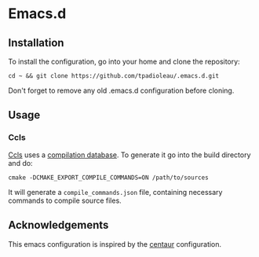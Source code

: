 # Emacs.d

## Installation

To install the configuration, go into your home and clone the repository:
```shell
cd ~ && git clone https://github.com/tpadioleau/.emacs.d.git
```
Don't forget to remove any old .emacs.d configuration before cloning.

## Usage

### Ccls

[Ccls](https://github.com/MaskRay/ccls) uses a [compilation database](https://clang.llvm.org/docs/JSONCompilationDatabase.html). To generate it go into the build directory and do:
```shell
cmake -DCMAKE_EXPORT_COMPILE_COMMANDS=ON /path/to/sources
```
It will generate a ```compile_commands.json``` file, containing necessary commands to compile source files.

<!-- ### Compdb -->

<!-- It can also be usefull to have 'compile commands' for header files. They can be provided by [compdb](https://github.com/Sarcasm/compdb), using the ```compile_commands.json``` file and generating a new one. -->
<!-- ```shell -->
<!-- compdb -p build -c compdb.complementers=headerdb update -->
<!-- compdb -p build -c compdb.complementers=headerdb list > compile_commands.json -->
<!-- ``` -->

## Acknowledgements

This emacs configuration is inspired by the [centaur](https://github.com/seagle0128/.emacs.d) configuration.
